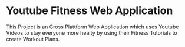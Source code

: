 # Youtube Fitness Web Application

This Project is an Cross Plattform Web Application which uses Youtube Videos to stay everyone more healty by using their Fitness Tutorials to create Workout Plans.
